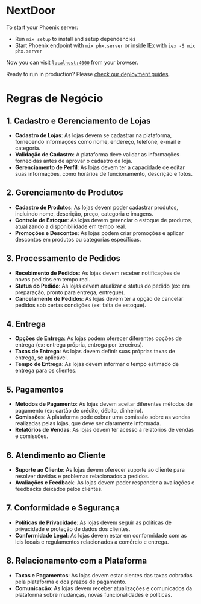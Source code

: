 # NextDoor

To start your Phoenix server:

  * Run `mix setup` to install and setup dependencies
  * Start Phoenix endpoint with `mix phx.server` or inside IEx with `iex -S mix phx.server`

Now you can visit [`localhost:4000`](http://localhost:4000) from your browser.

Ready to run in production? Please [check our deployment guides](https://hexdocs.pm/phoenix/deployment.html).

# Regras de Negócio

## 1. Cadastro e Gerenciamento de Lojas
- **Cadastro de Lojas**: As lojas devem se cadastrar na plataforma, fornecendo informações como nome, endereço, telefone, e-mail e categoria.
- **Validação de Cadastro**: A plataforma deve validar as informações fornecidas antes de aprovar o cadastro da loja.
- **Gerenciamento de Perfil**: As lojas devem ter a capacidade de editar suas informações, como horários de funcionamento, descrição e fotos.

## 2. Gerenciamento de Produtos
- **Cadastro de Produtos**: As lojas devem poder cadastrar produtos, incluindo nome, descrição, preço, categoria e imagens.
- **Controle de Estoque**: As lojas devem gerenciar o estoque de produtos, atualizando a disponibilidade em tempo real.
- **Promoções e Descontos**: As lojas podem criar promoções e aplicar descontos em produtos ou categorias específicas.

## 3. Processamento de Pedidos
- **Recebimento de Pedidos**: As lojas devem receber notificações de novos pedidos em tempo real.
- **Status do Pedido**: As lojas devem atualizar o status do pedido (ex: em preparação, pronto para entrega, entregue).
- **Cancelamento de Pedidos**: As lojas devem ter a opção de cancelar pedidos sob certas condições (ex: falta de estoque).

## 4. Entrega
- **Opções de Entrega**: As lojas podem oferecer diferentes opções de entrega (ex: entrega própria, entrega por terceiros).
- **Taxas de Entrega**: As lojas devem definir suas próprias taxas de entrega, se aplicável.
- **Tempo de Entrega**: As lojas devem informar o tempo estimado de entrega para os clientes.

## 5. Pagamentos
- **Métodos de Pagamento**: As lojas devem aceitar diferentes métodos de pagamento (ex: cartão de crédito, débito, dinheiro).
- **Comissões**: A plataforma pode cobrar uma comissão sobre as vendas realizadas pelas lojas, que deve ser claramente informada.
- **Relatórios de Vendas**: As lojas devem ter acesso a relatórios de vendas e comissões.

## 6. Atendimento ao Cliente
- **Suporte ao Cliente**: As lojas devem oferecer suporte ao cliente para resolver dúvidas e problemas relacionados a pedidos.
- **Avaliações e Feedback**: As lojas devem poder responder a avaliações e feedbacks deixados pelos clientes.

## 7. Conformidade e Segurança
- **Políticas de Privacidade**: As lojas devem seguir as políticas de privacidade e proteção de dados dos clientes.
- **Conformidade Legal**: As lojas devem estar em conformidade com as leis locais e regulamentos relacionados a comércio e entrega.

## 8. Relacionamento com a Plataforma
- **Taxas e Pagamentos**: As lojas devem estar cientes das taxas cobradas pela plataforma e dos prazos de pagamento.
- **Comunicação**: As lojas devem receber atualizações e comunicados da plataforma sobre mudanças, novas funcionalidades e políticas.
